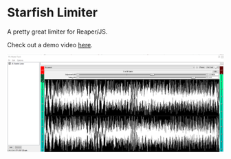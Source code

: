 # Starfish Limiter
A pretty great limiter for Reaper/JS.

Check out a demo video [here](https://www.youtube.com/watch?v=EVAQKJAWm0U "Link to YouTube video").

![image](image.png)
